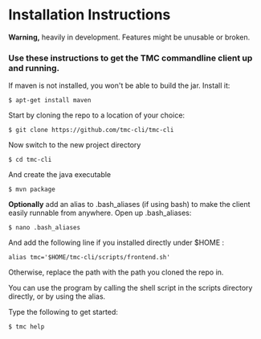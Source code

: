 # Installation Instructions

**Warning,** heavily in development. Features might be unusable or broken.
### Use these instructions to get the TMC commandline client up and running. 

If maven is not installed, you won't be able to build the jar. Install it:

    $ apt-get install maven

Start by cloning the repo to a location of your choice:

    $ git clone https://github.com/tmc-cli/tmc-cli

Now switch to the new project directory

    $ cd tmc-cli
    
And create the java executable

    $ mvn package
    

**Optionally** add an alias to .bash_aliases (if using bash) to make the client easily runnable from anywhere.
Open up .bash_aliases:

    $ nano .bash_aliases

And add the following line if you installed directly under $HOME :

    alias tmc='$HOME/tmc-cli/scripts/frontend.sh'

Otherwise, replace the path with the path you cloned the repo in.

You can use the program by calling the shell script in the scripts directory directly, or by using the alias.

Type the following to get started:

    $ tmc help

